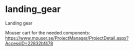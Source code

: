 # landing_gear
Landing gear

Mouser cart for the needed components: https://www.mouser.se/ProjectManager/ProjectDetail.aspx?AccessID=22832bf478
